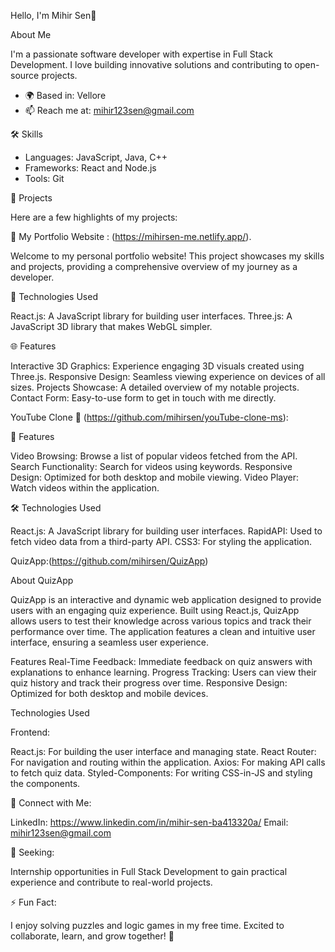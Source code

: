 Hello, I'm Mihir Sen👋

About Me

I'm a passionate software developer with expertise in Full Stack Development. I love building innovative solutions and contributing to open-source projects.

- 🌍 Based in: Vellore
- 📫 Reach me at: mihir123sen@gmail.com

🛠️ Skills

- Languages: JavaScript, Java, C++
- Frameworks: React and  Node.js
- Tools: Git

🚀 Projects

Here are a few highlights of my projects:

🌟 My Portfolio Website : (https://mihirsen-me.netlify.app/).

Welcome to my personal portfolio website! This project showcases my skills and projects, providing a comprehensive overview of my journey as a developer.

🚀 Technologies Used

React.js: A JavaScript library for building user interfaces.
Three.js: A JavaScript 3D library that makes WebGL simpler.

🌐 Features

Interactive 3D Graphics: Experience engaging 3D visuals created using Three.js.
Responsive Design: Seamless viewing experience on devices of all sizes.
Projects Showcase: A detailed overview of my notable projects.
Contact Form: Easy-to-use form to get in touch with me directly.

YouTube Clone 🎥 (https://github.com/mihirsen/youTube-clone-ms):

🚀 Features

Video Browsing: Browse a list of popular videos fetched from the API.
Search Functionality: Search for videos using keywords.
Responsive Design: Optimized for both desktop and mobile viewing.
Video Player: Watch videos within the application.

🛠️ Technologies Used

React.js: A JavaScript library for building user interfaces.
RapidAPI: Used to fetch video data from a third-party API.
CSS3: For styling the application.

QuizApp:(https://github.com/mihirsen/QuizApp)
  
About QuizApp

QuizApp is an interactive and dynamic web application designed to provide users with an engaging quiz experience. Built using React.js, QuizApp allows users to test their knowledge across various topics and track their performance over time. The application features a clean and intuitive user interface, ensuring a seamless user experience.

Features
Real-Time Feedback: Immediate feedback on quiz answers with explanations to enhance learning.
Progress Tracking: Users can view their quiz history and track their progress over time.
Responsive Design: Optimized for both desktop and mobile devices.

Technologies Used

Frontend:

React.js: For building the user interface and managing state.
React Router: For navigation and routing within the application.
Axios: For making API calls to fetch quiz data.
Styled-Components: For writing CSS-in-JS and styling the components.


💬 Connect with Me:

LinkedIn: https://www.linkedin.com/in/mihir-sen-ba413320a/
Email: mihir123sen@gmail.com

🎯 Seeking:

Internship opportunities in Full Stack Development to gain practical experience and contribute to real-world projects.

⚡ Fun Fact:

I enjoy solving puzzles and logic games in my free time.
Excited to collaborate, learn, and grow together! 🚀
